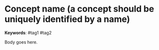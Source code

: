 <!-- We do not use numeric or alphanumeric IDs as we want human-friendly identifiers -->
# Concept name (a concept should be uniquely identified by a name)

<!-- Which are tags that can be used to find and make associatione between concepts -->
**Keywords**: #tag1 #tag2

<!-- If it is too long, consider adding an Abstract (full comprehensive abstraction/summary of the content of the note) -->
Body goes here.
